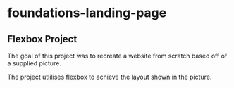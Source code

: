 # foundations-landing-page

## Flexbox Project
The goal of this project was to recreate a website from scratch based off of a supplied picture. 

The project utlilises flexbox to achieve the layout shown in the picture. 